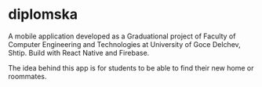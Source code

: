 # diplomska
A mobile application developed as a Graduational project of Faculty of Computer Engineering and Technologies at University of Goce Delchev, Shtip. 
Build with React Native and Firebase.

The idea behind this app is for students to be able to find their new home or roommates.
